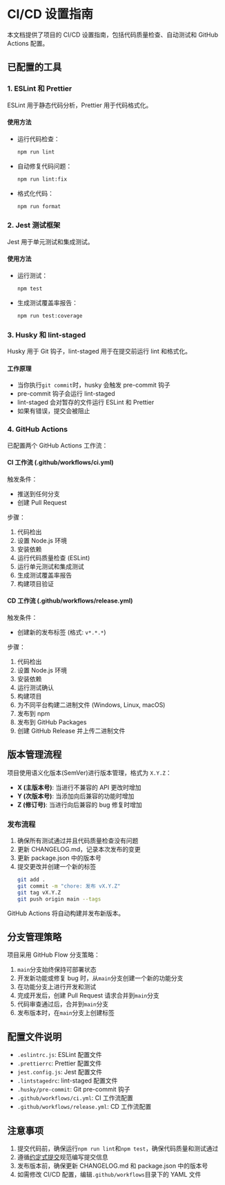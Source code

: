 # CI/CD 设置指南

本文档提供了项目的 CI/CD 设置指南，包括代码质量检查、自动测试和 GitHub Actions 配置。

## 已配置的工具

### 1. ESLint 和 Prettier

ESLint 用于静态代码分析，Prettier 用于代码格式化。

#### 使用方法

-   运行代码检查：

    ```bash
    npm run lint
    ```

-   自动修复代码问题：

    ```bash
    npm run lint:fix
    ```

-   格式化代码：
    ```bash
    npm run format
    ```

### 2. Jest 测试框架

Jest 用于单元测试和集成测试。

#### 使用方法

-   运行测试：

    ```bash
    npm test
    ```

-   生成测试覆盖率报告：
    ```bash
    npm run test:coverage
    ```

### 3. Husky 和 lint-staged

Husky 用于 Git 钩子，lint-staged 用于在提交前运行 lint 和格式化。

#### 工作原理

-   当你执行`git commit`时，husky 会触发 pre-commit 钩子
-   pre-commit 钩子会运行 lint-staged
-   lint-staged 会对暂存的文件运行 ESLint 和 Prettier
-   如果有错误，提交会被阻止

### 4. GitHub Actions

已配置两个 GitHub Actions 工作流：

#### CI 工作流 (.github/workflows/ci.yml)

触发条件：

-   推送到任何分支
-   创建 Pull Request

步骤：

1. 代码检出
2. 设置 Node.js 环境
3. 安装依赖
4. 运行代码质量检查 (ESLint)
5. 运行单元测试和集成测试
6. 生成测试覆盖率报告
7. 构建项目验证

#### CD 工作流 (.github/workflows/release.yml)

触发条件：

-   创建新的发布标签 (格式: `v*.*.*`)

步骤：

1. 代码检出
2. 设置 Node.js 环境
3. 安装依赖
4. 运行测试确认
5. 构建项目
6. 为不同平台构建二进制文件 (Windows, Linux, macOS)
7. 发布到 npm
8. 发布到 GitHub Packages
9. 创建 GitHub Release 并上传二进制文件

## 版本管理流程

项目使用语义化版本(SemVer)进行版本管理，格式为 `X.Y.Z`：

-   **X (主版本号)**: 当进行不兼容的 API 更改时增加
-   **Y (次版本号)**: 当添加向后兼容的功能时增加
-   **Z (修订号)**: 当进行向后兼容的 bug 修复时增加

### 发布流程

1. 确保所有测试通过并且代码质量检查没有问题
2. 更新 CHANGELOG.md，记录本次发布的变更
3. 更新 package.json 中的版本号
4. 提交更改并创建一个新的标签
    ```bash
    git add .
    git commit -m "chore: 发布 vX.Y.Z"
    git tag vX.Y.Z
    git push origin main --tags
    ```

GitHub Actions 将自动构建并发布新版本。

## 分支管理策略

项目采用 GitHub Flow 分支策略：

1. `main`分支始终保持可部署状态
2. 开发新功能或修复 bug 时，从`main`分支创建一个新的功能分支
3. 在功能分支上进行开发和测试
4. 完成开发后，创建 Pull Request 请求合并到`main`分支
5. 代码审查通过后，合并到`main`分支
6. 发布版本时，在`main`分支上创建标签

## 配置文件说明

-   `.eslintrc.js`: ESLint 配置文件
-   `.prettierrc`: Prettier 配置文件
-   `jest.config.js`: Jest 配置文件
-   `.lintstagedrc`: lint-staged 配置文件
-   `.husky/pre-commit`: Git pre-commit 钩子
-   `.github/workflows/ci.yml`: CI 工作流配置
-   `.github/workflows/release.yml`: CD 工作流配置

## 注意事项

1. 提交代码前，确保运行`npm run lint`和`npm test`，确保代码质量和测试通过
2. 遵循[约定式提交](https://www.conventionalcommits.org/zh-hans/v1.0.0/)规范编写提交信息
3. 发布版本前，确保更新 CHANGELOG.md 和 package.json 中的版本号
4. 如需修改 CI/CD 配置，编辑`.github/workflows`目录下的 YAML 文件
